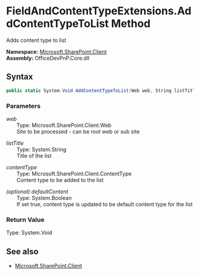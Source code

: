 # FieldAndContentTypeExtensions.AddContentTypeToList Method  
Adds content type to list  

**Namespace:** [Microsoft.SharePoint.Client](Microsoft.SharePoint.Client.md)  
**Assembly:** OfficeDevPnP.Core.dll  
## Syntax
```C#
public static System.Void AddContentTypeToList(Web web, String listTitle, ContentType contentType, Boolean defaultContent)
```
### Parameters
*web*  
&emsp;&emsp;Type: Microsoft.SharePoint.Client.Web  
&emsp;&emsp;Site to be processed - can be root web or sub site  
  
*listTitle*  
&emsp;&emsp;Type: System.String  
&emsp;&emsp;Title of the list  
  
*contentType*  
&emsp;&emsp;Type: Microsoft.SharePoint.Client.ContentType  
&emsp;&emsp;Content type to be added to the list  
  
*(optional) defaultContent*  
&emsp;&emsp;Type: System.Boolean  
&emsp;&emsp;If set true, content type is updated to be default content type for the list  
  
### Return Value
Type: System.Void  

## See also
- [Microsoft.SharePoint.Client](Microsoft.SharePoint.Client.md)
